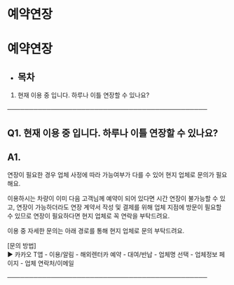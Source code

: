 # 예약연장

**예약연장**
========

* **목차**
  ------

1. 현재 이용 중 입니다. 하루나 이틀 연장할 수 있나요?

──────────────────────────────────────────────

**Q1. 현재 이용 중 입니다. 하루나 이틀 연장할 수 있나요?**
--------------------------------------

**A1.**
-------

연장이 필요한 경우 업체 사정에 따라 가능여부가 다를 수 있어 현지 업체로 문의가 필요해요.  
  
이용하시는 차량이 이미 다음 고객님께 예약이 되어 있다면 시간 연장이 불가능할 수 있고, 연장이 가능하더라도 연장 계약서 작성 및 결제를 위해 업체 지점에 방문이 필요할 수 있므로 연장이 필요하다면 현지 업체로 꼭 연락을 부탁드려요.  
  
이용 중 자세한 문의는 아래 경로를 통해 현지 업체로 문의 부탁드려요.  
  
[문의 방법]  
▶ 카카오 T앱 - 이용/알림 - 해외렌터카 예약 - 대여/반납 - 업체명 선택 - 업체정보 페이지 - 업체 연락처/이메일

──────────────────────────────────────────────